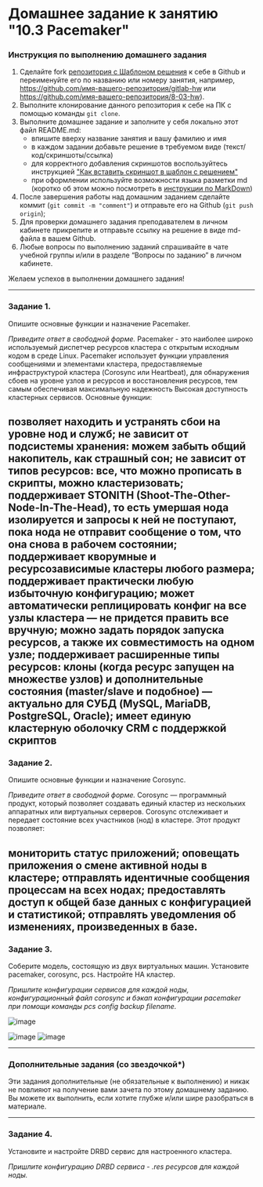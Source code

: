 # Домашнее задание к занятию "10.3 Pacemaker"


### Инструкция по выполнению домашнего задания

1. Сделайте fork [репозитория c Шаблоном решения](https://github.com/netology-code/sys-pattern-homework) к себе в Github и переименуйте его по названию или номеру занятия, например, https://github.com/имя-вашего-репозитория/gitlab-hw или https://github.com/имя-вашего-репозитория/8-03-hw).
2. Выполните клонирование данного репозитория к себе на ПК с помощью команды `git clone`.
3. Выполните домашнее задание и заполните у себя локально этот файл README.md:
   - впишите вверху название занятия и вашу фамилию и имя
   - в каждом задании добавьте решение в требуемом виде (текст/код/скриншоты/ссылка)
   - для корректного добавления скриншотов воспользуйтесь инструкцией ["Как вставить скриншот в шаблон с решением"](https://github.com/netology-code/sys-pattern-homework/blob/main/screen-instruction.md)
   - при оформлении используйте возможности языка разметки md (коротко об этом можно посмотреть в [инструкции по MarkDown](https://github.com/netology-code/sys-pattern-homework/blob/main/md-instruction.md))
4. После завершения работы над домашним заданием сделайте коммит (`git commit -m "comment"`) и отправьте его на Github (`git push origin`);
5. Для проверки домашнего задания преподавателем в личном кабинете прикрепите и отправьте ссылку на решение в виде md-файла в вашем Github.
6. Любые вопросы по выполнению заданий спрашивайте в чате учебной группы и/или в разделе “Вопросы по заданию” в личном кабинете.

Желаем успехов в выполнении домашнего задания!

---

### Задание 1.

Опишите основные функции и назначение Pacemaker.

*Приведите ответ в свободной форме.*
Pacemaker - это наиболее широко используемый диспетчер ресурсов кластера с открытым исходным кодом в среде Linux. Pacemaker использует функции управления сообщениями и элементами кластера, предоставляемые инфраструктурой кластера (Corosync или Heartbeat), для обнаружения сбоев на уровне узлов и ресурсов и восстановления ресурсов, тем самым обеспечивая максимальную надежность Высокая доступность кластерных сервисов. Основные функции:

позволяет находить и устранять сбои на уровне нод и служб;
не зависит от подсистемы хранения: можем забыть общий накопитель, как страшный сон;
не зависит от типов ресурсов: все, что можно прописать в скрипты, можно кластеризовать;
поддерживает STONITH (Shoot-The-Other-Node-In-The-Head), то есть умершая нода изолируется и запросы к ней не поступают, пока нода не отправит сообщение о том, что она снова в рабочем состоянии;
поддерживает кворумные и ресурсозависимые кластеры любого размера;
поддерживает практически любую избыточную конфигурацию;
может автоматически реплицировать конфиг на все узлы кластера — не придется править все вручную;
можно задать порядок запуска ресурсов, а также их совместимость на одном узле;
поддерживает расширенные типы ресурсов: клоны (когда ресурс запущен на множестве узлов) и дополнительные состояния (master/slave и подобное) — актуально для СУБД (MySQL, MariaDB, PostgreSQL, Oracle);
имеет единую кластерную оболочку CRM с поддержкой скриптов
---

### Задание 2.

Опишите основные функции и назначение Corosync.

*Приведите ответ в свободной форме.*
Corosync — программный продукт, который позволяет создавать единый кластер из нескольких аппаратных или виртуальных серверов. Corosync отслеживает и передает состояние всех участников (нод) в кластере. Этот продукт позволяет:

мониторить статус приложений;
оповещать приложения о смене активной ноды в кластере;
отправлять идентичные сообщения процессам на всех нодах;
предоставлять доступ к общей базе данных с конфигурацией и статистикой;
отправлять уведомления об изменениях, произведенных в базе.
---

### Задание 3.

Соберите модель, состоящую из двух виртуальных машин. Установите pacemaker, corosync, pcs.  Настройте HA кластер.

*Пришлите конфигурации сервисов для каждой ноды, конфигурационный файл corosync и бэкап конфигурации pacemaker при помощи команды pcs config backup filename.*

![image](https://user-images.githubusercontent.com/119142863/212713789-f1cf324f-ff47-4e23-9570-ae82a45c6469.png)

![image](https://user-images.githubusercontent.com/119142863/212712105-c0669e52-35d3-4fbf-b2d7-fae8d85de4c6.png)
![image](https://user-images.githubusercontent.com/119142863/212712372-cf149bd5-01c3-4a82-b803-0369451481ea.png)

---

### Дополнительные задания (со звездочкой*)
Эти задания дополнительные (не обязательные к выполнению) и никак не повлияют на получение вами зачета по этому домашнему заданию. Вы можете их выполнить, если хотите глубже и/или шире разобраться в материале.
 
---

### Задание 4.

Установите и настройте DRBD сервис для настроенного кластера.

*Пришлите  конфигурацию DRBD сервиса - *.res ресурсов для каждой ноды.**
